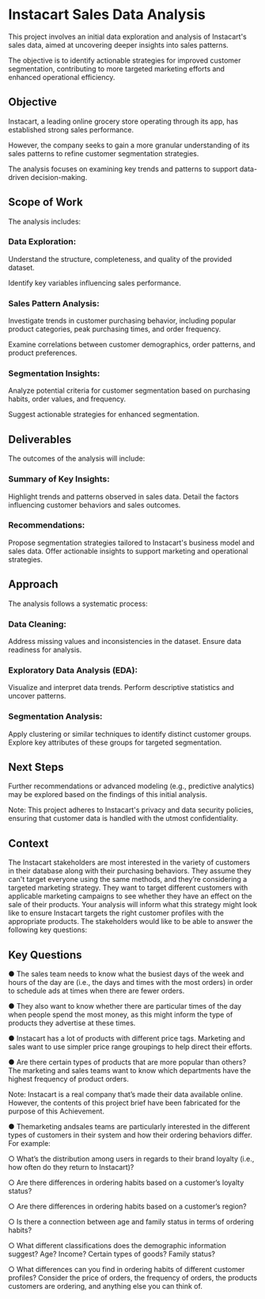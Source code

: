 # Instacart Sales Data Analysis
This project involves an initial data exploration and analysis of Instacart's sales data, aimed at uncovering deeper insights into sales patterns. 

The objective is to identify actionable strategies for improved customer segmentation, contributing to more targeted marketing efforts and enhanced operational efficiency.

## Objective
Instacart, a leading online grocery store operating through its app, has established strong sales performance. 

However, the company seeks to gain a more granular understanding of its sales patterns to refine customer segmentation strategies. 

The analysis focuses on examining key trends and patterns to support data-driven decision-making.

## Scope of Work

The analysis includes:

### Data Exploration:

Understand the structure, completeness, and quality of the provided dataset.

Identify key variables influencing sales performance.

### Sales Pattern Analysis:

Investigate trends in customer purchasing behavior, including popular product categories, peak purchasing times, and order frequency.

Examine correlations between customer demographics, order patterns, and product preferences.

### Segmentation Insights:

Analyze potential criteria for customer segmentation based on purchasing habits, order values, and frequency.

Suggest actionable strategies for enhanced segmentation.

## Deliverables

The outcomes of the analysis will include:

### Summary of Key Insights:
Highlight trends and patterns observed in sales data.
Detail the factors influencing customer behaviors and sales outcomes.
### Recommendations:
Propose segmentation strategies tailored to Instacart's business model and sales data.
Offer actionable insights to support marketing and operational strategies.

## Approach
The analysis follows a systematic process:

### Data Cleaning:
Address missing values and inconsistencies in the dataset.
Ensure data readiness for analysis.

### Exploratory Data Analysis (EDA):
Visualize and interpret data trends.
Perform descriptive statistics and uncover patterns.

### Segmentation Analysis:
Apply clustering or similar techniques to identify distinct customer groups.
Explore key attributes of these groups for targeted segmentation.

## Next Steps
Further recommendations or advanced modeling (e.g., predictive analytics) may be explored based on the findings of this initial analysis.

Note: This project adheres to Instacart's privacy and data security policies, ensuring that customer data is handled with the utmost confidentiality.

 ## Context
 The Instacart stakeholders are most interested in the variety of customers in their database
 along with their purchasing behaviors. They assume they can't target everyone using the
 same methods, and they’re considering a targeted marketing strategy. They want to target
 different customers with applicable marketing campaigns to see whether they have an effect
 on the sale of their products. Your analysis will inform what this strategy might look like to
 ensure Instacart targets the right customer profiles with the appropriate products. The
 stakeholders would like to be able to answer the following key questions:
 ## Key Questions
 ● The sales team needs to know what the busiest days of the week and hours of the
 day are (i.e., the days and times with the most orders) in order to schedule ads at
 times when there are fewer orders.
 
 ● They also want to know whether there are particular times of the day when people
 spend the most money, as this might inform the type of products they advertise at
 these times.
 
 ● Instacart has a lot of products with different price tags. Marketing and sales want to
 use simpler price range groupings to help direct their efforts.
 
 ● Are there certain types of products that are more popular than others? The marketing
 and sales teams want to know which departments have the highest frequency of
 product orders.
 
 Note: Instacart is a real company that’s made their data available online. However, the contents of this project brief
 have been fabricated for the purpose of this Achievement.

● Themarketing andsales teams are particularly interested in the different types of
 customers in their system and how their ordering behaviors differ. For example:
 
 ○ What’s the distribution among users in regards to their brand loyalty (i.e., how
 often do they return to Instacart)?
 
 ○ Are there differences in ordering habits based on a customer’s loyalty status?
 
 ○ Are there differences in ordering habits based on a customer’s region?
 
 ○ Is there a connection between age and family status in terms of ordering
 habits?
 
 ○ What different classifications does the demographic information suggest?
 Age? Income? Certain types of goods? Family status?
 
 ○ What differences can you find in ordering habits of different customer
 profiles? Consider the price of orders, the frequency of orders, the products
 customers are ordering, and anything else you can think of.
